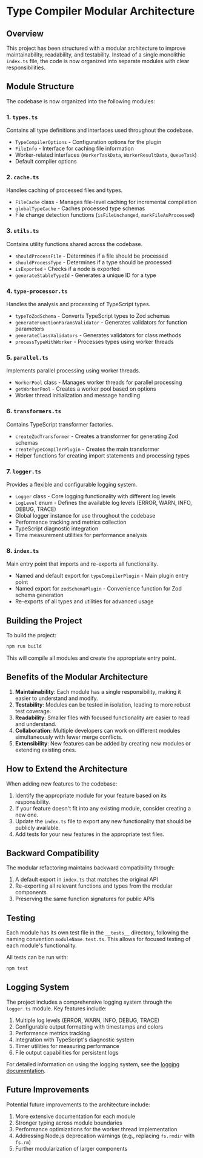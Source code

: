 # Type Compiler Modular Architecture

## Overview

This project has been structured with a modular architecture to improve maintainability, readability, and testability. Instead of a single monolithic `index.ts` file, the code is now organized into separate modules with clear responsibilities.

## Module Structure

The codebase is now organized into the following modules:

### 1. `types.ts`

Contains all type definitions and interfaces used throughout the codebase.

- `TypeCompilerOptions` - Configuration options for the plugin
- `FileInfo` - Interface for caching file information
- Worker-related interfaces (`WorkerTaskData`, `WorkerResultData`, `QueueTask`)
- Default compiler options

### 2. `cache.ts`

Handles caching of processed files and types.

- `FileCache` class - Manages file-level caching for incremental compilation
- `globalTypeCache` - Caches processed type schemas
- File change detection functions (`isFileUnchanged`, `markFileAsProcessed`)

### 3. `utils.ts`

Contains utility functions shared across the codebase.

- `shouldProcessFile` - Determines if a file should be processed
- `shouldProcessType` - Determines if a type should be processed
- `isExported` - Checks if a node is exported
- `generateStableTypeId` - Generates a unique ID for a type

### 4. `type-processor.ts`

Handles the analysis and processing of TypeScript types.

- `typeToZodSchema` - Converts TypeScript types to Zod schemas
- `generateFunctionParamsValidator` - Generates validators for function parameters
- `generateClassValidators` - Generates validators for class methods
- `processTypeWithWorker` - Processes types using worker threads

### 5. `parallel.ts`

Implements parallel processing using worker threads.

- `WorkerPool` class - Manages worker threads for parallel processing
- `getWorkerPool` - Creates a worker pool based on options
- Worker thread initialization and message handling

### 6. `transformers.ts`

Contains TypeScript transformer factories.

- `createZodTransformer` - Creates a transformer for generating Zod schemas
- `createTypeCompilerPlugin` - Creates the main transformer
- Helper functions for creating import statements and processing types

### 7. `logger.ts`

Provides a flexible and configurable logging system.

- `Logger` class - Core logging functionality with different log levels
- `LogLevel` enum - Defines the available log levels (ERROR, WARN, INFO, DEBUG, TRACE)
- Global logger instance for use throughout the codebase
- Performance tracking and metrics collection
- TypeScript diagnostic integration
- Time measurement utilities for performance analysis

### 8. `index.ts`

Main entry point that imports and re-exports all functionality.

- Named and default export for `typeCompilerPlugin` - Main plugin entry point
- Named export for `zodSchemaPlugin` - Convenience function for Zod schema generation
- Re-exports of all types and utilities for advanced usage

## Building the Project

To build the project:

```bash
npm run build
```

This will compile all modules and create the appropriate entry point.

## Benefits of the Modular Architecture

1. **Maintainability**: Each module has a single responsibility, making it easier to understand and modify.
2. **Testability**: Modules can be tested in isolation, leading to more robust test coverage.
3. **Readability**: Smaller files with focused functionality are easier to read and understand.
4. **Collaboration**: Multiple developers can work on different modules simultaneously with fewer merge conflicts.
5. **Extensibility**: New features can be added by creating new modules or extending existing ones.

## How to Extend the Architecture

When adding new features to the codebase:

1. Identify the appropriate module for your feature based on its responsibility.
2. If your feature doesn't fit into any existing module, consider creating a new one.
3. Update the `index.ts` file to export any new functionality that should be publicly available.
4. Add tests for your new features in the appropriate test files.

## Backward Compatibility

The modular refactoring maintains backward compatibility through:

1. A default export in `index.ts` that matches the original API
2. Re-exporting all relevant functions and types from the modular components
3. Preserving the same function signatures for public APIs

## Testing

Each module has its own test file in the `__tests__` directory, following the naming convention `moduleName.test.ts`. This allows for focused testing of each module's functionality.

All tests can be run with:

```bash
npm test
```

## Logging System

The project includes a comprehensive logging system through the `logger.ts` module. Key features include:

1. Multiple log levels (ERROR, WARN, INFO, DEBUG, TRACE)
2. Configurable output formatting with timestamps and colors
3. Performance metrics tracking
4. Integration with TypeScript's diagnostic system
5. Timer utilities for measuring performance
6. File output capabilities for persistent logs

For detailed information on using the logging system, see the [logging documentation](./docs/logging.md).

## Future Improvements

Potential future improvements to the architecture include:

1. More extensive documentation for each module
2. Stronger typing across module boundaries
3. Performance optimizations for the worker thread implementation
4. Addressing Node.js deprecation warnings (e.g., replacing `fs.rmdir` with `fs.rm`)
5. Further modularization of larger components 